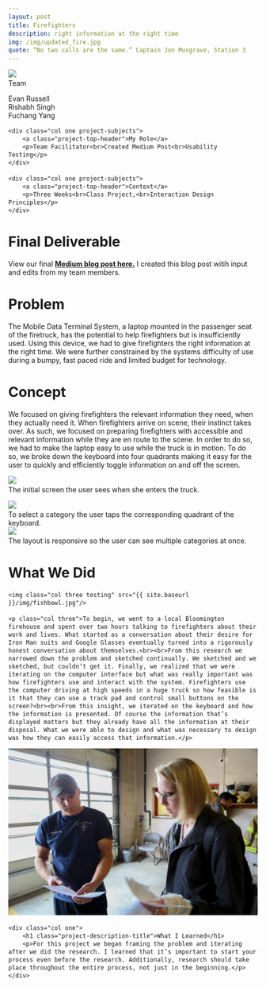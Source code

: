 ```yaml
---
layout: post
title: Firefighters
description: right information at the right time
img: /img/updated_fire.jpg
quote: “No two calls are the same.” Captain Jon Musgrave, Station 3
---
```

<div class="img_row">
	<img class="col three" src="{{ site.baseurl }}/img/firefighter_banner.jpg"/>
</div>

<div class="post-content">
	<div class="col one project-subjects">
		<a class="project-top-header">Team</a>
		<p>Evan Russell<br>Rishabh Singh<br>Fuchang Yang</p>
	</div>
	
	<div class="col one project-subjects">
		<a class="project-top-header">My Role</a>
		<p>Team Facilitator<br>Created Medium Post<br>Usability Testing</p>
	</div>
	
	<div class="col one project-subjects">
		<a class="project-top-header">Context</a>
		<p>Three Weeks<br>Class Project,<br>Interaction Design Principles</p>
	</div>
</div>



<div>
	<h1 class="project-description-title medium">Final Deliverable</h1>
	<p>View our final <a href="https://medium.com/interaction-design-practice/bloomington-firefighter-tool-design-49cf68e03492#.8a6nfmknv"><strong>Medium blog post here.</strong></a> I created this blog post witih input and edits from my team members.</p>
</div>

<div class="post-content col three">
	<h1 class="project-description-title">Problem</h1>
	<p>The Mobile Data Terminal System, a laptop mounted in the passenger seat of the firetruck, has the potential to help firefighters but is insufficiently used. Using this device, we had to give firefighters the right information at the right time.  We were further constrained by the systems difficulty of use during a bumpy, fast paced ride and limited budget for technology.</p>
</div>

<div class="post-content col three">
	<h1 class="project-description-title">Concept</h1>
	<p>We focused on giving firefighters the relevant information they need, when they actually need it. When firefighters arrive on scene, their instinct takes over. As such, we focused on preparing firefighters with accessible and relevant information while they are en route to the scene. In order to do so, we had to make the laptop easy to use while the truck is in motion. To do so, we broke down the keyboard into four quadrants making it easy for the user to quickly and efficiently toggle information on and off the screen. </p>
</div>

<div class="post-content">
	<img class="col three" src="{{ site.baseurl }}/img/firefighters_none_selected-01.jpg"/>
	<div class="col three caption">The initial screen the user sees when she enters the truck.</p>
	<img class="col three" src="{{ site.baseurl }}/img/fire_fighters_one_selected-01.jpg"/>
	<div class="col three caption">To select a category the user taps the corresponding quadrant of the keyboard.</div>
	<img class="col three" src="{{ site.baseurl }}/img/firefighters_two_selected-01.jpg"/>
	<div class="col three caption">The layout is responsive so the user can see multiple categories at once.</div>
</div>

<div class="post-content welcome_message">
	<h1 class="project-description-title col one">What We Did</h1>
	
	<img class="col three testing" src="{{ site.baseurl }}/img/fishbowl.jpg"/>
	
	<p class="col three">To begin, we went to a local Bloomington firehouse and spent over two hours talking to firefighters about their work and lives. What started as a conversation about their desire for Iron Man suits and Google Glasses eventually turned into a rigorously honest conversation about themselves.<br><br>From this research we narrowed down the problem and sketched continually. We sketched and we sketched, but couldn’t get it. Finally, we realized that we were iterating on the computer interface but what was really important was how firefighters use and interact with the system. Firefighters use the computer driving at high speeds in a huge truck so how feasible is it that they can use a track pad and control small buttons on the screen?<br><br>From this insight, we iterated on the keyboard and how the information is presented. Of course the information that’s displayed matters but they already have all the information at their disposal. What we were able to design and what was necessary to design was how they can easily access that information.</p>
</div>



<div class="post-content">
	<img class="col two" src="/img/firefighter_testing.jpg">
	
	<div class="col one">
		<h1 class="project-description-title">What I Learned</h1>
		<p>For this project we began framing the problem and iterating after we did the research. I learned that it’s important to start your process even before the research. Additionally, research should take place throughout the entire process, not just in the beginning.</p>
	</div>
</div>
		







	




